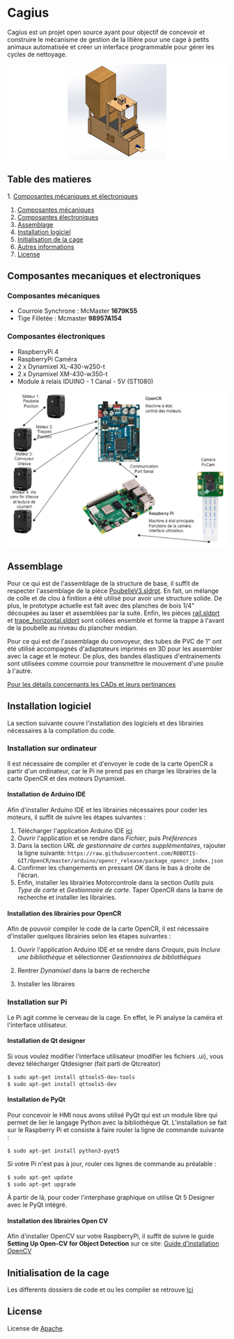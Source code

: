 # Cagius

Cagius est un projet open source ayant pour objectif de concevoir et construire le mécanisme de gestion de la litière pour une cage à petits animaux automatisée et créer un interface programmable pour gérer les cycles de nettoyage.

<img src="Documentation/Images/cageSW.png">

## Table des matieres

1\. [Composantes mécaniques et électroniques](#composantes-mecaniques-et-electroniques)
1. [Composantes mécaniques](#composantes-mécaniques)
2. [Composantes électroniques](#composantes-électroniques)
2. [Assemblage](#assemblage)
3. [Installation logiciel](#installation-logiciel)
4. [Initialisation de la cage](#initialisation-de-la-cage)
5. [Autres informations](#autres-informations)
6. [License](#license)

## Composantes mecaniques et electroniques
### Composantes mécaniques
- Courroie Synchrone : McMaster **1679K55** 
- Tige Filletée : Mcmaster **98957A154**
### Composantes électroniques
- RaspberryPi 4
- RaspberryPi Caméra
- 2 x Dynamixel XL-430-w250-t
- 2 x Dynamixel XM-430-w350-t
- Module à relais IDUINO - 1 Canal - 5V (ST1080)

<img src="Documentation/Images/electronique.png">

## Assemblage

Pour ce qui est de l'assemblage de la structure de base, il suffit de respecter l'assemblage de la pièce [PoubelleV3.sldrpt](https://github.com/Cagius-UdeS/Cagius/blob/main/CADs/Poubelle.SLDPRT). En fait, un mélange de colle et de clou à finition a été utilisé pour avoir une structure solide. De plus, le prototype actuelle est fait avec des planches de bois 1/4" découpées au laser et assemblées par la suite. Enfin, les pièces [rail.sldprt](https://github.com/Cagius-UdeS/Cagius/blob/main/CADs/Poubelle.SLDPRT) et [trape_horizontal.sldprt](https://github.com/Cagius-UdeS/Cagius/blob/main/CADs/trappe_horizontal.SLDPRT) sont collées ensemble et forme la trappe à l'avant de la poubelle au niveau du plancher médian.

Pour ce qui est de l'assemblage du convoyeur, des tubes de PVC de 1" ont été utilisé accompagnés d'adaptateurs imprimés en 3D pour les assembler avec la cage et le moteur. De plus, des bandes élastiques d'entrainements sont utilisées comme courroie pour transmettre le mouvement d'une poulie à l'autre.

[Pour les détails concernants les CADs et leurs pertinances](https://github.com/Cagius-UdeS/Cagius/blob/main/Documentation/Hierarchie_pieces.md)

## Installation logiciel

La section suivante couvre l'installation des logiciels et des librairies nécessaires à la compilation du code.

### Installation sur ordinateur

Il est nécessaire de compiler et d'envoyer le code de la carte OpenCR a partir d'un ordinateur, car le Pi ne prend pas en charge les librairies de la carte OpenCR et des moteurs Dynamixel.

#### Installation de Arduino IDE

Afin d'installer Arduino IDE et les librairies nécessaires pour coder les moteurs, il suffit de suivre les étapes suivantes :

1. Télécharger l'application Arduino IDE [ici](https://www.arduino.cc/en/software)
2. Ouvrir l'application et se rendre dans *Fichier*, puis *Préférences*
3. Dans la section *URL de gestionnaire de cartes supplémentaires*, rajouter la ligne suivante:
	`https://raw.githubusercontent.com/ROBOTIS-GIT/OpenCR/master/arduino/opencr_release/package_opencr_index.json`
4. Confirmer les changements en pressant *OK* dans le bas à droite de l'écran.
5. Enfin, installer les librairies Motorcontrole dans la section *Outils* puis *Type de carte* et *Gestionnaire de carte*. Taper OpenCR dans la barre de recherche et installer les librairies.

#### Installation des librairies pour OpenCR

Afin de pouvoir compiler le code de la carte OpenCR, il est nécessaire d'installer quelques librairies selon les étapes suivantes :

1. Ouvrir l'application Arduino IDE et se rendre dans *Croquis*, puis *Inclure une bibliothèque* et sélectionner *Gestionnaires de bibliothèques*

2. Rentrer *Dynamixel* dans la barre de recherche

3. Installer les libraires

### Installation sur Pi

Le Pi agit comme le cerveau de la cage. En effet, le Pi analyse la caméra et l'interface utilisateur.

#### Installation de Qt designer

Si vous voulez modifier l'interface utilisateur (modifier les fichiers .ui), vous devez télécharger Qtdesigner (fait parti de Qtcreator)

  ```
  $ sudo apt-get install qttools5-dev-tools
  $ sudo apt-get install qttools5-dev
  ```

#### Installation de PyQt

Pour concevoir le HMI nous avons utilisé PyQt qui est un module libre qui permet de lier le langage Python avec la bibliothèque Qt. 
L'installation se fait sur le Raspberry Pi et consiste à faire rouler la ligne de commande suivante :

	$ sudo apt-get install python3-pyqt5

Si votre Pi n'est pas à jour, rouler ces lignes de commande au préalable :

	$ sudo apt-get update
	$ sudo apt-get upgrade

À partir de là, pour coder l'interphase graphique on utilise Qt 5 Designer avec le PyQt intégré.

#### Installation des librairies Open CV
Afin d'installer OpenCV sur votre RaspberryPi, 
il suffit de suivre le guide **Setting Up Open-CV for Object Detection** sur ce site:
[Guide d'installation OpenCV](https://core-electronics.com.au/tutorials/object-identify-raspberry-pi.html)

## Initialisation de la cage

Les differents dossiers de code et ou les compiler se retrouve [Ici](Code/README.md)

## License

License de [Apache](LICENSE).
